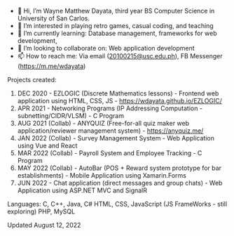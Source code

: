 - 👋 Hi, I’m Wayne Matthew Dayata, third year BS Computer Science in University of San Carlos.
- 👀 I’m interested in playing retro games, casual coding, and teaching
- 🌱 I’m currently learning: Database management, frameworks for web development, 
- 💞️ I’m looking to collaborate on: Web application development
- 📫 How to reach me: Via email (20100215@usc.edu.ph), FB Messenger (https://m.me/wdayata)

Projects created:
1. DEC 2020 - EZLOGIC (Discrete Mathematics lessons) - Frontend web application using HTML, CSS, JS - https://wdayata.github.io/EZLOGIC/
2. APR 2021 - Networking Programs (IP Addressing Computation - subnetting/CIDR/VLSM) - C Program
3. AUG 2021 (Collab) - ANYQUIZ (Free-for-all quiz maker web application/reviewer management system) - https://anyquiz.me/
4. JAN 2022 (Collab) - Survey Management System - Web Application using Vue and React 
5. MAR 2022 (Collab) - Payroll System and Employee Tracking - C Program
6. MAY 2022 (Collab) - AutoBar (POS + Reward system prototype for bar establishments) - Mobile Application using Xamarin.Forms
7. JUN 2022 - Chat application (direct messages and group chats) - Web Application using ASP.NET MVC and SignalR

Languages:
C, C++, Java, C#
HTML, CSS, JavaScript (JS FrameWorks - still exploring)
PHP, MySQL

<!---
20100215/20100215 is a ✨ special ✨ repository because its `README.md` (this file) appears on your GitHub profile.
You can click the Preview link to take a look at your changes.
--->

Updated August 12, 2022
